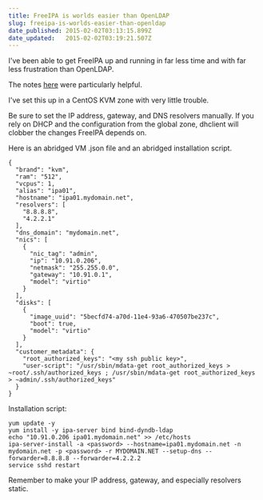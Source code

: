 ```yaml
---
title: FreeIPA is worlds easier than OpenLDAP
slug: freeipa-is-worlds-easier-than-openldap
date_published: 2015-02-02T03:13:15.899Z
date_updated:   2015-02-02T03:19:21.507Z
---
```


I've been able to get FreeIPA up and running in far less time and with far less frustration than OpenLDAP.

The notes [here](http://linsec.ca/Using_FreeIPA_for_User_Authentication) were particularly helpful.

I've set this up in a CentOS KVM zone with very little trouble.

Be sure to set the IP address, gateway, and DNS resolvers manually. If you rely on DHCP and the configuration from the global zone, dhclient will clobber the changes FreeIPA depends on.

Here is an abridged VM .json file and an abridged installation script.

```
{
  "brand": "kvm",
  "ram": "512",
  "vcpus": 1,
  "alias": "ipa01",
  "hostname": "ipa01.mydomain.net",
  "resolvers": [
    "8.8.8.8",
    "4.2.2.1"
  ],
  "dns_domain": "mydomain.net",
  "nics": [
    {
      "nic_tag": "admin",
      "ip": "10.91.0.206",
      "netmask": "255.255.0.0",
      "gateway": "10.91.0.1",
      "model": "virtio"
    }
  ],
  "disks": [
    {
      "image_uuid": "5becfd74-a70d-11e4-93a6-470507be237c",
      "boot": true,
      "model": "virtio"
    }
  ],
  "customer_metadata": {
    "root_authorized_keys": "<my ssh public key>",
    "user-script": "/usr/sbin/mdata-get root_authorized_keys > ~root/.ssh/authorized_keys ; /usr/sbin/mdata-get root_authorized_keys > ~admin/.ssh/authorized_keys"
  }
}
```

Installation script:

```
yum update -y
yum install -y ipa-server bind bind-dyndb-ldap
echo "10.91.0.206 ipa01.mydomain.net" >> /etc/hosts
ipa-server-install -a <password> --hostname=ipa01.mydomain.net -n mydomain.net -p <password> -r MYDOMAIN.NET --setup-dns --forwarder=8.8.8.8 --forwarder=4.2.2.2
service sshd restart

```
Remember to make your IP address, gateway, and especially resolvers static.

